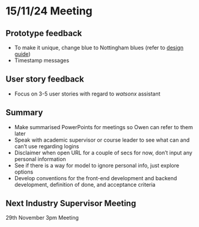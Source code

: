 # 15/11/24 Meeting

## Prototype feedback

- To make it unique, change blue to Nottingham blues (refer to [design guide](https://www.nottingham.ac.uk/brand/visual/colour.aspx "https://www.nottingham.ac.uk/brand/visual/colour.aspx"))
- Timestamp messages

## User story feedback

- Focus on 3-5 user stories with regard to _watsonx_ assistant

## Summary

- Make summarised PowerPoints for meetings so Owen can refer to them later
- Speak with academic supervisor or course leader to see what can and can’t use regarding logins
- Disclaimer when open URL for a couple of secs for now, don’t input any personal information
- See if there is a way for model to ignore personal info, just explore options
- Develop conventions for the front-end development and backend development, definition of done, and acceptance criteria

## Next Industry Supervisor Meeting

29th November 3pm Meeting

